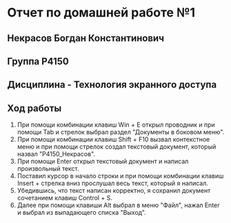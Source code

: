 # Отчет по домашней работе №1

## Некрасов Богдан Константинович

## Группа P4150

## Дисциплина - Технология экранного доступа

## Ход работы

1. При помощи комбинации клавиш Win + E открыл проводник и при помощи Tab и стрелок выбрал раздел "Документы в боковом меню".
2. При помощи комбинации клавиш Shift + F10 вызвал контекстное меню и при помощи стрелок создал текстовый документ, который назвал "P4150_Некрасов". 
3. При помощи Enter открыл текстовый документ и написал произвольный текст.
4. Поставил курсор в начало строки и при помощи комбинации клавиш Insert + стрелка вниз прослушал весь текст, который я написал.
5. Убедившись, что текст написан корректно, я сохранил документ сочетанием клавиш Control + S.
6. Далее при помощи клавиши Alt выбрал в меню "Файл", нажал Enter и выбрал из выпадающего списка "Выход".